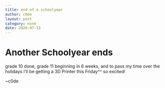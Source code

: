 ```yaml
---
title: end of a schoolyear
author: c0de
layout: post
category: none
date: 2020-07-15
---
```

# Another Schoolyear ends
grade 10 done, grade 11 beginning in 6 weeks,
and to pass my time over the holidays I'll be getting a 3D Printer this Friday^^
so excited!

~c0de